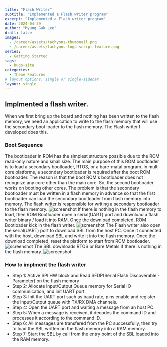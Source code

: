 ```yaml
---
title: "Flash Writer"
subtitle: "Implemented a Flash writer program"
excerpt: "Implemented a Flash writer program"
date: 2024-04-29
author: "Myung Guk Lee"
draft: false
images:
  - /career/assets/tachyons-thumbnail.png
  - /career/assets/tachyons-logo-script-feature.png
series:
  - Getting Started
tags:
  - hugo-site
categories:
  - Theme Features
# layout options: single or single-sidebar
layout: single
---
```



## Implmented a flash writer.

When we first bring up the board and nothing has been written to the flash memory, we need an application to write to the flash memory that will use the secondary boot loader to the flash memory. The Flash writer I developed does this. 

### Boot Sequence
The bootloader in ROM has the simplest structure possible due to the ROM read-only nature and small size. The main purpose of this ROM bootloader is to load a secondary bootloader, RTOS, or a bare-matal program. In multi-core platforms, a secondary bootloader is required after the boot ROM bootloader. The reason is that the boot ROM's bootloader does not recognize any core other than the main core. So, the second bootloader works on booting other cores. The problem is that the secondary bootloader must be written in a flash memory in advance so that the first bootloader can load the secondary bootloader from flash memory into memory. The flash writer is responsible for writing a secondary bootloader to the flash memory.
![screenshot](/img/boot-sequence.png)
If there is nothing in the flash memory to load, then ROM Bootloader open a serial(UART) port and download a flash writer binary / load it into RAM. Once the download completed, ROM Bootloader kick in the flash writer.
![screenshot](/img/download-flashwriter.png)
The Flash writer also open the serial(UART) port to download SBL from the host PC. Once it connected with the host, download SBL and write it into the flash memory. Once the download completed, reset the platform to start from ROM bootloader.
![screenshot](/img/download-sbl.png)
The SBL downloads RTOS or Bare Metals if there is nothing in the flash memory.
![screenshot](/img/download-rtos.png)


### How to implment the flash writer
- Step 1: Active SPI HW block and Read SFDP(Serial Flash Discoverable - Parameter) on the flash memory
- Step 2: Allocate Input/Output Queue memory for Serial IO communication, and init UART port.
- Step 3: Init the UART port such as baud rate, pins enable and register the Input/Output queue with TX/RX DMA channels.
- Step 4: Open the UART port and waiting a message from an host PC. 
- Step 5: When a message is received, it decodes the command ID and processes it according to the command ID.
- Step 6: All messages are transfered from the PC successfully, then try to load the SBL written on the flash memory into a RAM memory.
- Step 7: Start the SBL by call from the entry point of the SBL loaded into the RAM memory.